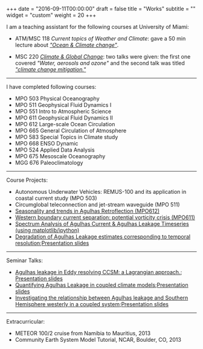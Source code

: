 +++
date = "2016-09-11T00:00:00"
draft = false
title = "Works"
subtitle = ""
widget = "custom"
weight = 20
+++

I am a teaching assistant for the following courses at University of Miami:

* ATM/MSC 118 *Current topics of Weather and Climate*: gave a 50 min lecture about [*"Ocean & Climate change"*](http://www.rsmas.miami.edu/users/ycheng/pdfs/Mar_19_Oceans_and_Climate_Change).

* MSC 220 [*Climate & Global Change*](http://www.rsmas.miami.edu/users/pzuidema/Flyer_220.pdf): two talks were given: the first one covered *"Water, aerosols and ozone"* and the second talk was titled [*"climate change mitigation."*](http://www.rsmas.miami.edu/users/ycheng/pdfs/20141204_MSC220_Mitigation)

---

I have completed following courses:

* MPO 503 Physical Oceanography 
* MPO 511 Geophysical Fluid Dynamics I 
* MPO 551 Intro to Atmospheric Science
* MPO 611 Geophysical Fluid Dynamics II 
* MPO 612 Large-scale Ocean Circulation 
* MPO 665 General Circulation of Atmosphere 
* MPO 583 Special Topics in Climate study 
* MPO 668 ENSO Dynamic
* MPO 524 Applied Data Analysis
* MPO 675 Mesoscale Oceanography
* MGG 676 Paleoclimatology

---
Course Projects:

* Autonomous Underwater Vehicles: REMUS-100 and its application in coastal current study (MPO 503)
* Circumglobal teleconnection and jet-stream waveguide (MPO 511)
* [Seasonality and trends in Agulhas Retroflection (MPO612)](https://1drv.ms/b/s!AuB_mliF0-yg3MgBQmTqCX8bHo8X1w)
* [Western boundary current separation: potential vorticity crisis (MPO611)](https://1drv.ms/b/s!AuB_mliF0-yg3MgCRZMv16aUof586A)
* [Spectrum Analysis of Agulhas Current & Agulhas Leakage Timeseries (using matplotlib/ipython)](http://www.rsmas.miami.edu/users/ycheng/pdfs/mpo524_project_yucheng)
*  [Degradation of Agulhas Leakage estimates corresponding to temporal resolution](http://www.rsmas.miami.edu/users/ycheng/pdfs/MPO675_yucheng_final_written.pdf);[Presentation slides](http://www.rsmas.miami.edu/users/ycheng/pdfs/MPO675_final.pdf)

---
Seminar Talks:

* [Agulhas leakage in Eddy resolving CCSM: a Lagrangian approach.](http://www.rsmas.miami.edu/users/ycheng/pdfs/abstract_ycheng.pdf); [Presentation slides](http://www.rsmas.miami.edu/users/ycheng/pdfs/Seminar_Feb12_YuCheng.pdf)
* [Quantifying Agulhas Leakage in coupled climate models](https://1drv.ms/b/s!AuB_mliF0-ygyqV7FKCpzdGERz_xKw);[Presentation slides](https://1drv.ms/b/s!AuB_mliF0-ygyqV8BzENpoWscNcUJw)
* [Investigating the relationship between Agulhas leakage and Southern Hemisphere westerly in a coupled system](https://1drv.ms/b/s!AuB_mliF0-ygyqV9S9ESDzg-OnT2SQ);[Presentation slides](https://1drv.ms/b/s!AuB_mliF0-ygyqYArb1g1-1g2C8Oew)

---
Extracurricular:

* METEOR 100/2 cruise from Namibia to Mauritius, 2013
* Community Earth System Model Tutorial, NCAR, Boulder, CO, 2013